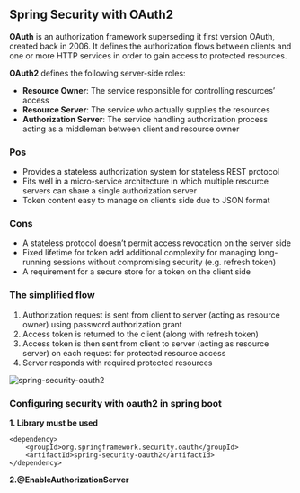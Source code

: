 ## Spring Security with OAuth2 ##

**OAuth** is an authorization framework superseding it first version OAuth, created back in 2006. It defines the authorization flows between clients and one or more HTTP services in order to gain access to protected resources.

**OAuth2** defines the following server-side roles:

- **Resource Owner**: The service responsible for controlling resources’ access
- **Resource Server**: The service who actually supplies the resources
- **Authorization Server**: The service handling authorization process acting as a middleman between client and resource owner

### Pos ###

- Provides a stateless authorization system for stateless REST protocol
- Fits well in a micro-service architecture in which multiple resource servers can share a single authorization server
- Token content easy to manage on client’s side due to JSON format

### Cons ###

- A stateless protocol doesn’t permit access revocation on the server side
- Fixed lifetime for token add additional complexity for managing long-running sessions without compromising security (e.g. refresh token)
- A requirement for a secure store for a token on the client side

### The simplified flow ###
1. Authorization request is sent from client to server (acting as resource owner) using password authorization grant
1. Access token is returned to the client (along with refresh token)
1. Access token is then sent from client to server (acting as resource server) on each request for protected resource access
1. Server responds with required protected resources

![spring-security-oauth2](https://user-images.githubusercontent.com/86511913/124373234-b6924880-dcba-11eb-8cfa-a18de4974abd.png)

### Configuring security with oauth2 in spring boot ###
**1. Library must be used**

    <dependency>
        <groupId>org.springframework.security.oauth</groupId>
        <artifactId>spring-security-oauth2</artifactId>
    </dependency>
**2.@EnableAuthorizationServer**
